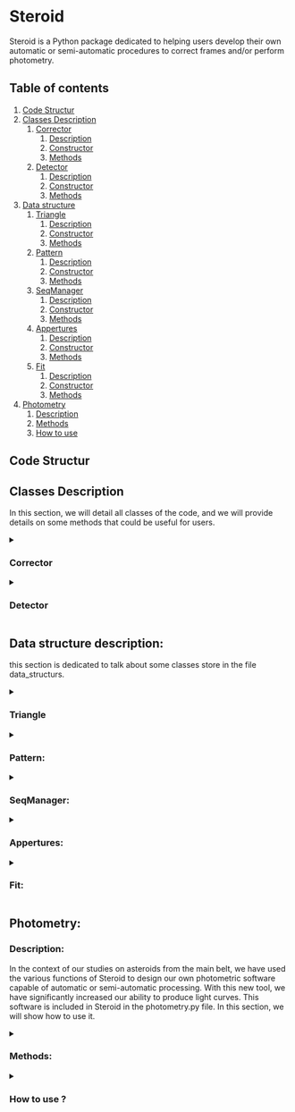# Steroid

Steroid is a Python package dedicated to helping users develop their own automatic or semi-automatic procedures to correct frames and/or perform photometry.

  ## Table of contents
  1. [Code Structur](#code-structure)
  2. [Classes Description](#classes-description)
     1. [Corrector](#corrector)
        1. [Description](#corrector-description)
        2. [Constructor](#corrector-constructor)
        3. [Methods](#corrector-methods)
     2. [Detector](#detector)
        1. [Description](#detector-description)
        2. [Constructor](#detector-constructor)
        3. [Methods](#detector-methods)
  3. [Data structure](#datastruct)
     1. [Triangle](#datastruct-triangle)
        1. [Description](#datastruct-triangle-description)
        2. [Constructor](#datastruct-triangle-constructor)
        3. [Methods](#datastruct-triangle-methods)
     2. [Pattern](#datastruct-pattern)
        1. [Description](#datastruct-pattern-description)
        2. [Constructor](#datastruct-pattern-constructor)
        3. [Methods](#datastruct-pattern-methods)
     3. [SeqManager](#datastruct-seqmanager)
        1. [Description](#datastruct-seqmanager-description)
        2. [Constructor](#datastruct-seqmanager-constructor)
        3. [Methods](#datastruct-seqmanager-methods)
     4. [Appertures](#datastruct-appertures)
        1. [Description](#datastruct-appertures-description)
        2. [Constructor](#datastruct-appertures-constructor)
        3. [Methods](#datastruct-appertures-methods)
     5. [Fit](#datastruct-fit)
        1. [Description](#datastruct-fit-description)
        2. [Constructor](#datastruct-fit-constructor)
        3. [Methods](#datastruct-fit-methods)
  4. [Photometry](#photometry)
     1. [Description](#photometry-description)
     2. [Methods](#photometry-methods)
     3. [How to use](#photometry-howtouse)
  ## Code Structur <a name="code-structure"></a>


  ## Classes Description <a name="classes-description"></a>

  In this section, we will detail all classes of the code, and we will provide details on some methods that could be useful for users.

  <details>

  <summary id="corrector"> 
    
  ### Corrector <a name="corrector"></a>
  
  </summary>
  

  **Description:** <a name="corrector-description"></a>

  Astronomical images from the same sequence are rarely aligned with each other. It is common to observe, at best, a drift in both the x and y directions between each image, and at worst, a field rotation. This misalignment can have several origins, but the main causes include the type of telescope mount (equatorial or azimuthal), the quality of the mechanics, the presence or absence of guiding, the alignment, a meridian flip, etc.
  
The "Corrector" class is therefore designed to estimate the drift and rotation angle between each image in the same sequence. It also provides several functionalities to the user, allowing for either simple position correction or direct image correction. In the case of photometric studies, it is preferable not to correct the images directly. Indeed, due to the discrete nature of an image, a rotation will introduce undesirable artifacts. For amateur astronomers interested in astrophotography, it is possible to directly correct the image and apply interpolation to obtain an image without visible artifacts.

  **Constructor:** <a name="corrector-constructor"></a>
  
  ***Corrector(seqManager, flatSeq = None, biasSeq = None, darkSeq = None, exposurKey = None):***
   
  The constructor of the class *Corrector* take, as input: 
  
  -  (mandotory) a sequence of images (see the data structure SeqManager)
  -  (optional) a list of path (list of string) for the flat sequence, a list of path (list of string) for the bias sequence, a list of path (list of string) for the dark sequence and a string which correspond to the fit header key of the exposure (usually exposure is store in fits header under the key EXPOSURE or EXPTIME)


  **Methods:** <a name="corrector-methods"></a>
  
  
   ***getImgShape(idx = 0, idx_HDU = 0):*** 
 
  -  description: return the shape of an image of the sequence
  -  input: (INT) idx of image in the sequence, (INT) idx_HDU in the image
  -  return: (tuple)

  ***getImgCenter(idx_img = 0, idx_HDU = 0):***

  -  description: return the coordinate of the center of an image of the sequence
  -  input: (INT) idx_img of image in the sequence, (INT) idx_HDU in the image
  -  return: (tuple)

  ***getImg(idx = 0):***

  -  description: return an object of type Fit (see data structure Fit)
  -  input: (INT) idx of image in the sequence
  -  return: (Fit)

  ***getData(idx = 0, HDU = 0)***

  -  desciption: return the data of the raw image.
  -  input: (INT) idx of image in the sequence, (INT) idx_HDU in the image
  -  return: (numpy.array)

  ***getReducedData(idx = 0, HDU = 0)***

  -  desciption: return the data of the reduced image.
  -  input: (INT) idx of image in the sequence, (INT) idx_HDU in the image
  -  return: (numpy.array)
  
  ***getHeader(idx = 0, HDU = 0):***
  
  -  desciption: return the header of the image at idx in the sequence.
  -  input: (INT) idx of image in the sequence, (INT) idx_HDU in the image
  -  return: (STRING)

  ***histogram(idx = 0 , idx_HDU = 0):***
  
  -  desciption: return the histogram of the image at idx in the sequence and at the HDU idx.
  -  input: (INT) idx of image in the sequence, (INT) idx_HDU in the image
  -  return: (numpy.array) histogram, (numpy.array) bin edgesarray (see numpy.histogram)

  ***getStarsListOfImg(idx):***

  -  desciption: return the position of stars detected at the iamge idx.
  -  return: (numpy.array) stars position

  ***computeImagesCorrection(offsetTreshStarsDetection = 0, treshOnReduced = False)***

  -  description: compute the drift and the angle of rotation for each images of the sequence and store them in two list of lengh = to the sequence lengh
  -  input: (FLOAT) a offset that can be add to adjust treshold value. (BOOLEAN) if the treshold should be estimated on reduced images or raw
    
  ***medDrif(idx):***

  - description: drift is estimated between all stars detected. this function return the median value of the image at idx. **NEED TO EXECUTE ***computeImagesCorrection*** FIRST**
  - input: (INT) idx of image in the sequence
  - oupt: (array) 2d arry of drift in both axis

  ***avgDrif(idx):***

  - description: drift is estimated between all stars detected. this function return the average value of the image at idx. **NEED TO EXECUTE ***computeImagesCorrection*** FIRST**
  - input: (INT) idx of image in the sequence
  - oupt: (array) 2d arry of drift in both axis

  
   ***medAng(idx):***

  - description: angle is estimated between all stars detected. this function return the median value of the image at idx. **NEED TO EXECUTE ***computeImagesCorrection*** FIRST**
  - input: (INT) idx of image in the sequence
  - oupt: (FLOAT) angle of rotation

  ***avgAng(idx):***

  - description: angle is estimated between all stars detected. this function return the average value of the image at idx. **NEED TO EXECUTE ***computeImagesCorrection*** FIRST**
  - input: (INT) idx of image in the sequence
  - oupt: (FLOAT) angle of rotation

  ***correctStarsFromRot(arrayToCorrect, idx, coefMultAngle = -1)***

  -   description: according to a given array of positions, this function will correct each position according to the drif and angle of the image idx. The coefMultAngle take 1 or -1 and only give the direction of rotation. (different value frome 1 or -1 will influence the angle of rotation)
  -   input: (2d array) array of position to correct, (INT) idx of image for which to correct, (INT) coeficient multiply to the angle
  -   return: (2d array) new position of objects located at positions arrayToCorrect, according to the image idx drift and angle.

  ***correctedImg(idx = 0, HDU_idx = 0):***

  -  desciption: return the image corrected
  -  input: (INT) idx of image in the sequence, (INT) idx_HDU in the image
  -  return: (numpy.array) the corrected image

  ***getSuperImg(idx_ims = None, HDU_idx = 0):***

  -  desciption: return the average combination of all images of the sequence (after correction)
  -  input: (INT) idx of image in the sequence, (INT) idx_HDU in the image
  -  return: (numpy.array) the combined image

  ***rejectBadData():***

  - description: reject all data where drift and/or angle was not found

 ***imshowstar(idx = 0):***

 -  description: method to display image at idx and show objects detected
 -  input: (INT) idx of the image in the sequence
 
***checkPatterns(idxOfImage = 0, patidx = None):***

-  description: method to display image idx and, if patterns idx (patidx) set to None, will show all patterns. If patterns idx set to a value, will only show the pattern selected
-  input: (INT) idxOfImage image idex in the sequence. (INT) patidx index of the patterns of all patterns of the image. If set to None, will show all patterns

 </details id="detector">

  <details>

  <summary> 
    
  ### Detector <a name="detector"></a>
  
  </summary>
 


**Description:** <a name="detector-description"></a>

This class is dedicated to detecting moving objects. Internally, it stores a list of the positions of moving objects and another list of their speeds along the x and y axes. With initial positions and speeds, it becomes easy to determine the position of moving objects in each frame.


**Constructor:** <a name="detector-constructor"></a>

***Detector(imageSeq, flatSeq = None, biasSeq = None, darkSeq = None):***

 The constructor of the class *Detector* take, as input: 
  
  -  (mandotory) a list of path (list of string) of the main image sequence
  -  (optional) a list of path (list of string) for the flat sequence, a list of path (list of string) for the bias sequence and a list of path (list of string) for the dark sequence.

**Methods:** <a name="detector-methods"></a>

***computeImagesCorrection(offsetTreshStarsDetection = 0, treshOnReduced = False)***

  -  description: call the function computeImagesCorrection from *Corrector* than reject all bad data (without drift or/and angle values detected)
  -  input: (FLOAT) a offset that can be add to adjust treshold value. (BOOLEAN) if the treshold should be estimated on reduced images or raw

***findAsteroid(offsetTreshAstsDetection = 0, treshOnReduced = False, eps = 2):***

  -  description: will find slow moving object based on method comparing present object or not from one of the first and one of the last frame of the sequence. To help to not overdetect to much, this algorythm is helped by a convolutional neural network based on AlexNet. This method will feed a list of moving object position on the initial frame and a list a object speed along x and y axis.
  -  input: (FLOAT) a offset that can be add to adjust treshold value. (BOOLEAN) if the treshold should be estimated on reduced images or raw. (INT) epsilon which correspond to the tolerence

***fasterAst():***

  - description: return the index of the faster moving object
  - return: (INT) the index of the faster asteroid in the list

***slowestAst():***

  - description: return the index of the slowest moving object
  - return: (INT) the index of the slowest asteroid in the list

***getAstPositionAtImg(idx):***

  - description: return the position of moving objects on the image at the idx
  - input: (INT) idex of the image where to get positions
  - return: (numpy.array) array of moving objects position

***nofa():***

  - description: return the number of moving object detected
  - return: (INT) number of moving object detected

***astSpeed(idx = 0):***

  - description: return the speed of moving objects on the image at the idx
  - input: (INT) idex of the image where to get positions
  - return: (numpy.array) array of speed on x and y axis of moving objects


</details>

## Data structure description: <a name="datastruct"></a>

this section is dedicated to talk about some classes store in the file data_structurs. 

<details>

  <summary> 
    
  ### Triangle<a name="datastruct-triangle"></a>
  
  </summary>



**Description:** <a name="datastruct-triangle-description"></a>

This class stores three stars and represents a triangle. The class overloads addition, subtraction, division, multiplication, comparison operations and \_\_str\_\_ as well.

**Constructor:**<a name="datastruct-triangle-constructor"></a>

***Triangle(s1, s2, s3, eps = 2):***

s1, s2 and s2 are (numpy.array). eps is a tolerence used in the \_\_eq\_\_ to estimate if two triangles are equal or not


**Methods:**<a name="datastruct-triangle-methods"></a>

***d1():***

-  description: return the eucledian distance between s1 and s2
-  return: (FLOAT) distance between s1 and s2

***d2():***

-  description: return the eucledian distance between s1 and s3
-  return: (FLOAT) distance between s1 and s3

  
***d3():***

-  description: return the eucledian distance between s2 and s3
-  return: (FLOAT) distance between s2 and s3

***buildVect():***

- desciption: build tree vector v1, v2 and v3 between (s1, s2) , (s1, s3) and (s2, s3)
- return (numpy.array, numpy.array, numpy.array) three vector v1, v2 and v3

***getRotationAngle(other):***

-  description: compute the angle between the triangle and an other one. Cauntion!!! this method do not check if both triangles are the same
-  input: (Triangle) an other triangle
-  return: (FLOAT) the angle of rotation between both tirangles


***computeDistance(other):***

-  description: return the mean distance between the triangle and an other
-  input: (Triangle) and othee triangle
-  return: (numpy.array) mean distance in x and y of both triangles

***correctRot(angle, center):***

- description: rotate the position of s1, s2 and s3 of an angle according to a center of rotation
- input: (FLOAT) angle of rotation, (numpy.array) position of the center of rotation

</details>

<details>

  <summary> 
    
  ### Pattern: <a name="datastruct-pattern"></a>
  
  </summary>



**Desciption:**<a name="datastruct-pattern-description"></a>

this class store Triangles as a pattern. the addition, substraction, multiplication, division, comparaison and \_\_str\_\_ are overloaded

**Constructor**<a name="datastruct-pattern-constructor"></a>

***Pattern(t1, t2, t3, t4, t5):***

t1, t2, t3, t4 and t5 are Triangle object (see the datastructure class *Triangle*)

**Methods:**<a name="datastruct-pattern-methods"></a>

***computeDistance(other):***

-  description: compute the mean distance between two Pattern
-  input: (Pattern) an other pattern to compute distance
-  return: (numpy.array) mean distance in x and y between the two pattern

***computeAngle(other):***

- description: compute the angle of rotation between two patterns
- input: (Pattern) and other pattern
- return: (FLOAT) angle of rotation between the two pattern


***correctRot(angle, center):***

-  description: rotate t1, t2, t3, t4 and t5 of an angle according to a center of rotation
-  input: (FLOAT) angle of rotation, (numpy.array) position of the center of rotation

</details>

<details>

  <summary> 
    
  ### SeqManager:<a name="datastruct-seqmanager"></a>
  
  </summary>



**Description:**<a name="datastruct-seqmanager-description"></a>

this class store list of images path from a same sequence

**Constructor:**<a name="datastruct-seqmanager-constructor"></a>

***SeqManager(seq):***

seq is just a list of path of raw images (STRING)

**Methods:**<a name="datastruct-seqmanager-methods"></a>

***getPath(idx):***

-  description: return the path of the image at idx
-  input: (INT) idx of the image of interest in the sequence
-  return: (STRING) return the path of the image

***getFileName(idx):***

-  description: return the name of the image at idx
-  input: (INT) the idx of the image of interest in the sequence
-  return: (STRING) the name of the image

***getImg(idx = 0):***

-  description: return on object *Fit* of the image at idx
-  input: (INT) idx of the image of interest
-  return: (Fit) a data structure of type Fit

***getHDU(idx = 0, HDU = 0):***

-  description: return the HDU of the image idx
-  input: (INT) idx of the image. (INT) HDU index
-  return (astropy.io.fits.hdu.image.PrimaryHDU) HDU of the image idx

***getInfo(idx = 0):***

- description: display info of the image at idx
- input: (INT) idx of the image of interest

***getHeader(idx = 0, HDU = 0):***

-  description: retunr the header at the HDU and at the image idx
-  input: (INT) idx of image, (INT) index of the HDU of the image at idx
-  return: (astropy.io.fits.header.Header) header of the image idx at the hdu

***getExpo(idx, key, HDU = 0):***

-  description: return the exposure from the header of the image at idx and hdu. the exposure is determine according to the key
-  input: (INT) idx of the image of interest, (STRING) key in the header corresponding to the exposure, (INT) hdu index
-  return: (FLOAT) exposure

***getData(idx = 0, idx_HDU = 0):***

-  description: return the image idx and idx of hdu as array
-  input: (INT) index of the image of interest, (INT) idex of HDU
-  return: (numpy.array) the image

***getCenter(idx_img = 0, idx_HDU = 0):***

-  description: return the center of an image at idx and of HDU
-  input: (INT) image idex, (INT) image HDU
-  return: (numpy.array) coordinate of the center of the image at idx and at hdu

***getImgShape(idx = 0, idx_HDU = 0):***

-  description: return the shape of the image at idx and at hdu
-  intput: (INT) index of the image of interest. (INT) HDU index
-  return: (TUPLE) image shape

***getTime(key, forma, idx = 0, HDU = 0):***

-  description: get the time of the image at idx and hdu from the header using the key and forma. if in the header, the time is store as julian day, (exemple: JD=2458780) then key = JD and forma=JD. For more format, refere to Time.FORMATS from astropy.time
-  input: (STRING) key of the time in the header, (STRING) format of the time in the header (refere to Time.FORMATS from astropy.time), (INT) idx of the image, (INT) idx of HDU
-  return: (astropy.time.core.Time) time of the image

***pop(idx = -1):***

-  description: delete an image at the position idx from the sequence. by default idx is set to -1 so the last image is delete
-  input: (INT) idx of image to delete

***histogram(idx = 0, idx_HDU = 0):***

-  description: return the histogram of the image idx and hdu at idx_hdu
-  input: (INT) index of the image of interest, (INT) idx of the HDU
-  return: (numpy.array) histogram, (numpy.array) bin edgesarray (see numpy.histogram) 

</details>

<details>

  <summary> 
    
  ### Appertures:<a name="datastruct-appertures"></a>
  
  </summary>

**Description:** <a name="datastruct-appertures-description"></a>

this data structure is dedicated to manage appertures. It's take as input a 2D numpy.array of appertures positions with appertures sizes and can manage the photometry

**Constructor:** <a name="datastruct-appertures-constructor"></a>

***Appertures(positions, idxOfStars = None, r = 3, ri = 6, re = 8):*** 

-  positions: 2D (NUMPY.ARRAY) of position of appertures of all objects. first rows should be targets and last rows should be reference stars for differential photometry if needed.
-  idxOfStars: (INT) index of the row in positions where references stars appertures positions are stores.
-  r: (FLOAT) inner radius of appertures
-  ri: (FLOAT) radius of the death area of appertures
-  re: (FLOAT) radius of the backgroud apperture

**Methods:** <a name="datastruct-appertures-methods"></a>

***photom(img, key, forma, center = False, exposure = None):***

-  desciption: perform the photometry and allow users to center the time at mid of exposure if time in the header is set at the beginning of exposure
-  input: - img: (FIT) FIT object of the image use for the photometry \
  &emsp;&emsp;&ensp; - key: (STRING) Keyword of the time in the header \
  &emsp;&emsp;&ensp; - forma: (STRING) format of the time in the header \
  &emsp;&emsp;&ensp; -  center: (BOOLEAN) set to true to center the time in case if the time in header was took at the beginning of exposure. \
  &emsp;&emsp;&ensp; -  exposure: (FLOAT) exposure time  
-  output : (astropy.table.table.QTable) resume of the photometry
  
</details>


<details>

  <summary>

  ### Fit: <a name="datastruct-fit"></a>
    
  </summary>


  **Description:** <a name="datastruct-fit-description"></a>

  this structure is dedicated to manage fit images. a lot of methods are also done to manage operation on images

  **Constructor:** <a name="datastruct-fit-constructor"></a>

  ***Fit(path, dark = 0, flat = 1, bias = 0, darkExp = None, exposurKey = None):***

  -  path: (STRING) path of the image in the user's system
  -  dark: (NUMPY.ARRAY) master dark
  -  flat: (NUMPY.ARRAY) master flat
  -  bias: (NUMPY.ARRAY) master bias
  -  darkExp: (FLOAT) exposure of dark images
  -  exposurKey: (STRIGN) the key in the header where exposure is store

  **Methods** <a name="datastruct-fit-methods"></a>

  ***getHDU(i = 0):***

  -  description: get HDU of the image i
  -  input: (INT) idx of the HDU to get
  -  return: (astropy.io.fits.hdu.image.PrimaryHDU) 

  ***getInfo():***

  -  description: print information of the image

  ***getHeader(HDU = 0):***

  -  description: get the header of the HDU
  -  input: (INT) DHU index
  -  return: (astropy.io.fits.header.Header)

  ***getExposure(self, key, HDU = 0):***

  -  description: get the exposure
  -  input: (STRING) key in the header corresponding to the exposure, (INT) index of the HDU of interest
  -  output: (FLOAT)

  ***getTime(key, forma, HDU = 0):***

  -  description: get the time from the header
  -  input: (STRING) key in the header corresponding to the time, (STING) forma of thet time store in the header, (INT) index of the HDU of interest
  -  output: (FLOAT)

  ***getData(idx_HDU = 0):***

  -  description: get the image data as a matrice
  -  input: (INT) idx of HDU of interest
  -  output: (NUMPY.ARRAY) matrice of the image

  ***getReducedData(HDU = 0):***

  -  description: get the reduced image data as a matrice
  -  input: (INT) idx of HDU of interest
  -  output: (NUMPY.ARRAY) matrice of the reduced image

  ***getCenter(idx_HDU = 0):***

  -  description: return the center of the image
  -  input: (INT) idx of the HDU of interest
  -  output: (TUPLE)

  ***getShape(idx_HDU = 0):***

  -  description: get the shape of the image
  -  input: (INT) idx of the HDu of interest
  -  output: (numpy.ndarray)

  ***getTresh(reduced = False, display = False):***

  -  description: method to automaticly determine the best treshold value to binarize the image
  -  input: (BOOLEAN) if set to true will evaluate treshold on reduced frame, (BOOLEAN) if set to true, will plot informations to help to debug
  -  output: (FLOAT) treshold value 


  ***findStars(tresh = None, onReduced = False):***

  -  description: find all object (not only stars) present on frames
  -  input: (float) treshold value. If set to None, will be set to 1.5*median, (BOOLEAN) if set to true will find object on reduced frame
  -  output: (NUMPY.ARRAY) x,y coordinates of object center in the frame

  ***histogram(idx_HDU = 0):***

  -  description: compute histogram of the HDU of interest
  -  input: (INT) idx of HDU of interest
  -  output: (TUPLE(NUMPY.ARRAY, NUMPY.ARRAY)) the first array correspond to the histogram and the second to the bin_edges (see https://numpy.org/doc/stable/reference/generated/numpy.histogram.html).

  ***reducedHistogram(idx_HDU = 0):***

  -  description: compute histogram of the HDU of interest on reduced frame
  -  input: (INT) idx of HDU of interest
  -  output: (TUPLE(NUMPY.ARRAY, NUMPY.ARRAY)) the first array correspond to the histogram and the second to the bin_edges (see https://numpy.org/doc/stable/reference/generated/numpy.histogram.html).

</details>


## Photometry:<a name="photometry"></a>


### Description:<a name="photometry-description"></a>

In the context of our studies on asteroids from the main belt, we have used the various functions of Steroid to design our own photometric software capable of automatic or semi-automatic processing. With this new tool, we have significantly increased our ability to produce light curves. This software is included in Steroid in the photometry.py file. In this section, we will show how to use it.


<details>

  <summary> 
    
  ### Methods:<a name="photometry-methods"></a>
  
  </summary>


**Constructor:**<a name="photometry-methods-constructor"></a>

***Photometry(detector = None)***

Photometry take only one optional paramters of type (Detector). Why optional? because *Photometry* also include some functions to save photometry but also some function to load. Indeed if users want to rework on some lightcurves already processed they don't need to redo all the work. *Photometry* can reload previous lightcurves. In this kind of situation, user don't need any *Detector* as the photometry was already done. He just need to build an empty *Photometry* object and use the method ***readCsv(path)***.

**Methods:** <a name="photometry-methods-methods"></a>

***start(nbOfStars, center = True, maxVal = 30000, starPassageOfs = 15000)***

- description: launch the photometry according to some input parameters
- input: (INT) number of reference stars (only in case of automatic procedure), (BOOLEAN) center or not appertures of center of brightness, (FLOAT) maximum value that automatic reference stars automaticly selected should not overstep. (FLOAT) the threshold to detect stars in the context of stars passages

***plotDif(refS = 0, ast = -1, yRange = None, binning = 1, resc = True, forma = 'jd', xtick = None, inMag = True, rmExtremPoint = False, cStd = 2, deg = 4, displayRmFit = False, starPassage = False, markerSize = 100, lineWidths = 5)*** 

- description: Perform plot of differential photometry
- input: - (INT) refS is the index of the star selected as reference \
  &emsp;&emsp;&ensp; - (INT) ast is, in the case of multiple asteroids, the index of the asteroid that we want to plot. \
  &emsp;&emsp;&emsp;&ensp;  If set to -1 all asteroids will be plot  \
  &emsp;&emsp;&ensp; - (list) yRange range of y axis \
  &emsp;&emsp;&ensp; - (INT) binning. use to bin lightcurve. automaticly choose if set to -1 \
  &emsp;&emsp;&ensp; - (BOOLEAN) resc. rescale stars lightcurves close to asteroid's lightcurves \
  &emsp;&emsp;&ensp; - (STRING) forma. format of the time.  refere to Time.FORMATS from astropy.time \
  &emsp;&emsp;&ensp; - (array) xticks. new x ticks \
  &emsp;&emsp;&ensp; - (BOOLEAN) inMag. if True, y axis display in magnitude. if False. Y axis display in instrumental flux. \
  &emsp;&emsp;&ensp; - (BOOLEAN) rmExtremPoint. if True, will remove extreme points. To remove extrem points, the \
  &emsp;&emsp;&emsp;&ensp; algorythm will fit a polynome then normalise asteroid's lightcurves with the polynome. \
  &emsp;&emsp;&emsp;&ensp;  each points out of [median - C x Std, median + C x Std] are removed \
  &emsp;&emsp;&ensp; - (FLOAT) cStd. this correspond de C. \
  &emsp;&emsp;&ensp; - (INT) deg. Degree of the polynome. \
  &emsp;&emsp;&ensp; - (BOOLEAN) displayRmFit. if True, display more plot to monitore rmExtremPoint. \
  &emsp;&emsp;&ensp; - (BOOLEAN) starPassage. if True, will remove star's passages \
  &emsp;&emsp;&ensp; - (INT) markerSize. Correspond to the size of marker \
  &emsp;&emsp;&ensp; - (INT) lineWidths. Correspond to the thickness of marker 

***toDat(path, filename, binning = 1, forma = 'mjd', refS = -1, deg = 4, cStd = 2, displayRmFit = False)***

-  description: write files with extention .1, .2, .3 and .4. for each of them, the first column is the time. for others columns .1 correspond to data in instrumatal flux, .2 correspond to data in magnitude, .3 correspond to differential photometry and .4 correspond to differential photometry with averaged references star.
- input: (STRING) path correspond to the path where to save those files. (STRING) correspond to the name to give to files. Other parameters are the same than ***plotDif***.

***log(path, name = "log.txt")***
  
- description: will write a log file with information on: - data rejected, - star passages data, fwhm detected on each frames...
- input: (STRING) path to save the log file. (STRING) name give to the log file. do not forget the extention


***toGif(path)***

- description: toGif write a .gif image of all frames with appertures.
- input: (STRING) path + file name with extention (ex: r"C:/.../myGif.gif")

***toCsv(path)***

- description: write a csv file which summery the photometry. It's can be use as a backup with the method ***readCsv*** (see below).
- input: (STRING) path + file name with extention (ex: r"C:/.../myCsv.csv")
  
***readCsv(path)***   

- description: load a csv file produced with the method ***toCsv***. can be use to rework plots
- input: (STRING) path + file name with extention (ex: r"C:/.../myCsv.csv")

***showAp(idx)***

- description: display the image at idx and show appertures position
- intput: (INT) idx: index of the image in the image sequence

***checkBox(ofs)***

- description: display one of the first image of the sequence and show asteroids position at the begining and at the end of the sequence, plus boxes vertices, plus all object detected inside the boxe (BUT NOT ASTEROIDS)
- input: (FLOAT) ofs: offset add to treshold to detect objects. To debug star passages, should be identic to the starPassageOfs parameter of the *start* method.

***log(path, name = "log.txt)***

- description: save a log.txt file containing informations on images not took into account because of bad detection, FWHM computed on each images and also images where star passages were detected.
- input: (STRING) path of the directory (exemple: "/my/dir/"), (STRING) name of the file. by default it is set to "log.txt"

</details>


<details>

  <summary> 
    
  ### How to use ? <a name="photometry-howtouse"></a>
  
  </summary>




**First step:**

The first thing to use photometry is to import it:

    from photometry import Photometry

*Photometry* object constructor take, as an optional parameter, an object *Detector*. 

If the photometry was not yet done, then the users need to provide an object *Detector*. It is therefore important to include it:

    from detector import Detector


**Second step:** 

The next step is to build an object *Detector* (constructor is describ in the [Detector](#detector) section). To do this, we will use glob

     import glob

an exemple of a piece of code that can be use to build an object *Detector*:

  ~~~

#-----------set up all list of path for the raw data and bias, dark and flat data--------------

    path = r"C:\...\directory_of_your_data/"
   
    seq = glob.glob(path + "*target_repetable_name_pattern*.f*t*") #return a list of path of all file which contain target_repetable_name_pattern in their name
 
    dark = glob.glob(path + "*dark_repetable_name_pattern*.f*t*") #return a list of path of all file which contain dark_repetable_name_pattern in their name
    flat = glob.glob(path + "*flat_repetable_name_pattern*.f*t*") #return a list of path of all file which contain flat_repetable_name_pattern in their name
    bias = glob.glob(path + "*bias_repetable_name_pattern*.f*t*") #return a list of path of all file which contain bias_repetable_name_pattern in their name

#-----------------------check if bias, dark and flat data was found-----------------------------

    if len(dark) == 0:        # Check if dark data was found. If not, set up dark variable to the optional default value of Detector attribute darkSeq 
        dark = None
        print('DARK EMPTY')
    if len(bias) == 0:        # Check if bias data was found. If not, set up dark variable to the optional default value of Detector attribute biasSeq 
        bias = None
        print('BIAS EMPTY')
    if len(flat) == 0:        # Check if flat data was found. If not, set up dark variable to the optional default value of Detector attribute flatSeq 
        flat = None
        print('FLAT EMPTY')

#-------------------construct Detector object----------------------------------------------------

    d = Detector(seq, flatSeq = flat, biasSeq = bias , darkSeq = dark)
  ~~~

**Third step:**

The next step is to launch *Detector* methods to correct images and to detect asteroids:

    d.computeImagesCorrection(offsetTreshStarsDetection = 0, treshOnReduced = False)
    d.findAsteroid(offsetTreshAstsDetection = 0, treshOnReduced = False, eps = 2)

***computeImagesDrift*** could me internally called in ***findAsteroid*** but we choose to let it like this to give more flexibility to users. Indeed, In this process, ***computeImagesDrift*** will take more time has it has to detect stars from all images of the sequence. Also it's the proccesse the less sensitive to the detection treshold. Indeed, it's only need 5 common stars on each frames to be able to correct images. According to this, users can earn time of execution setting up a high value of **offsetTreshStarsDetection**. For the same reason, **treshOnReduced** can be set to False.  

On the other hand, ***findAsteroid*** is really sensityve to the data quality and to the treshold. More close to the optimal value the treshold will be and better the algorythm will perform. Therefor **offsetTreshStarsDetection** should be small for small adjustement and **treshOnReduced** should be set to True.

**Fourth step**

The next step is to build an object *Photometry* and to launch the photometric processe.

    phot = Photometry(d)
    phot.start(nbOfStars, center = True, maxVal = 30000, starPassageOfs = 15000)

**nbOfStars** is mandatory for now but it's only used in the case that you choose automatic reference stars selection. It's the number of reference stars that the code will search. 

**center** is a boolean and is a paramter to allow the code to center appertures on the "center of intensity" (in reference to the center of masse equation where the masse was changed by the intensity of pixels) or not. To be clear, apperture position will all time be set according to the initial positions, to the image drift and angle of rotation and for moving object, to the speed. But, if center is set to true, after placing all appertures, the code will simply perform a centring. In case of starpassages, the apperture will probably stay fixe on the stars the time that the astroid will pass in front but after, it will come back centred on the asteroid when the star will leave the apperture feild. Moreover, with the algorythm set up to delete stars passages, all the time where the apperture will stay focuse on the star will not be present on the final lightcurve.

**maxVal** correspond to the maximum value that reference stars automaticly select should not overstep.

**starPassageOfs** have the same function as **treshOnReduced** for objects and methodes dedicated to detect objects. This one is dedicated to stars Passages detection. It's, by default, set to 15000, which detect only bright stars but can be set much lower to detect fainter stars.

**Fifth step:**

As the photometry is done, the next step is to save results. To save plots, when a plot is done using ***plotDif***, a image of it can be save using the button on the window of the plot.
To save the data, the best function is probably ***ToCsv*** which will save a csv file containing all infomations about the photometry, plus, information on stars passages if detected.
The CSV file could be use as a backup using the function ***readCsv*** which will load in a **Photometry** the photometry previously done. 
The function ***log*** will build a txt file containing additional informations.


    phot.toCsv("/path/of/your/directory/myCsv.csv") #save CSV file

in an other script (or in the same), to reload a CSV file:

    phot = Photometry()  # this line is only needed if you didn't build any Photometry object before (in a new script for exemple)
                         # no need detector object as here we are just loading previous photometry. 
                         
    phot.readCsv("/path/of/your/directory/myCsv.csv")



**Conclusion**

The final code should look like this:

 ~~~

from photometry import Photometry
from detector import Detector

import glob

#-----------Set up all list of path for the raw data and bias, dark and flat data--------------

path = r"C:\...\directory_of_your_data/"
   
seq = glob.glob(path + "*target_repetable_name_pattern*.f*t*") 

dark = glob.glob(path + "*dark_repetable_name_pattern*.f*t*") 
flat = glob.glob(path + "*flat_repetable_name_pattern*.f*t*")
bias = glob.glob(path + "*bias_repetable_name_pattern*.f*t*") 


if len(dark) == 0:      
   dark = None
   print('DARK EMPTY')
if len(bias) == 0:        
   bias = None
   print('BIAS EMPTY')
if len(flat) == 0:        
   flat = None
   print('FLAT EMPTY')

#-------------------Construct Detector object----------------------------------------------------

d = Detector(seq, flatSeq = flat, biasSeq = bias , darkSeq = dark)

#----------------Estimate images correction and perform asteroids detection----------------------

d.computeImagesCorrection(offsetTreshStarsDetection = 0, treshOnReduced = False)
d.findAsteroid(offsetTreshAstsDetection = 0, treshOnReduced = False, eps = 2)

#---------------Construct Photometry object and launch the photometry----------------------------

phot = Photometry(d)
phot.start(nbOfStars = 3, center = True, maxVal = 30000, starPassageOfs = 15000)

phot.plotDif(refS = 0, ast = -1, yRange = None, binning = 1, resc = True, forma = 'jd', xtick = None, inMag = True, rmExtremPoint = False, cStd = 2, deg = 4, displayRmFit = False, starPassage = False, markerSize = 100, lineWidths = 5)
phot.toCsv("/path/of/your/directory/myCsv.csv")
 ~~~

if loading is need in another file:

    from photometry import Photometry

    phot = Photometry()  # this line is only needed if you didn't build any Photometry object before (in a new script for exemple)
                         # no need detector object as here we are just loading previous photometry. 
                         
    phot.readCsv("/path/of/your/directory/myCsv.csv")

**Caution:** in case where users use semi-automatic procedures, the selection on images are done with the left click and when selection is finish press the right click.


</details>
